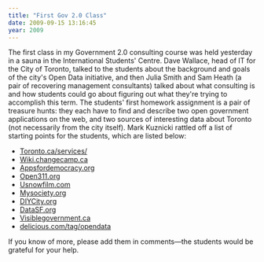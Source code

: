 ```yaml
---
title: "First Gov 2.0 Class"
date: 2009-09-15 13:16:45
year: 2009
---
```

The first class in my Government 2.0 consulting course was held yesterday in a sauna in the International Students' Centre.  Dave Wallace, head of IT for the City of Toronto, talked to the students about the background and goals of the city's Open Data initiative, and then Julia Smith and Sam Heath (a pair of recovering management consultants) talked about what consulting is and how students could go about figuring out what they're trying to accomplish this term.  The students' first homework assignment is a pair of treasure hunts: they each have to find and describe two open government applications on the web, and two sources of interesting data about Toronto (not necessarily from the city itself). Mark Kuznicki rattled off a list of starting points for the students, which are listed below:
<ul>
  <li><a href="http://www.toronto.ca/services/">Toronto.ca/services/</a></li>
  <li><a href="http://wiki.changecamp.ca/">Wiki.changecamp.ca</a></li>
  <li><a href="http://www.appsfordemocracy.org/">Appsfordemocracy.org</a></li>
  <li><a href="http://open311.org/">Open311.org</a></li>
  <li><a href="http://usnowfilm.com/">Usnowfilm.com</a></li>
  <li><a href="http://www.mysociety.org/">Mysociety.org</a></li>
  <li><a href="http://diycity.org/">DIYCity.org</a></li>
  <li><a href="http://datasf.org/">DataSF.org</a></li>
  <li><a href="http://visiblegovernment.ca/">Visiblegovernment.ca</a></li>
  <li><a href="http://delicious.com/tag/opendata">delicious.com/tag/opendata</a></li>
</ul>
If you know of more, please add them in comments—the students would be grateful for your help.
